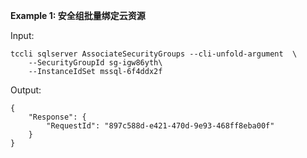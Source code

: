 **Example 1: 安全组批量绑定云资源**



Input: 

```
tccli sqlserver AssociateSecurityGroups --cli-unfold-argument  \
    --SecurityGroupId sg-igw86yth\
    --InstanceIdSet mssql-6f4ddx2f
```

Output: 
```
{
    "Response": {
        "RequestId": "897c588d-e421-470d-9e93-468ff8eba00f"
    }
}
```

